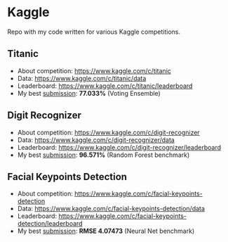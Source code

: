 # Kaggle

Repo with my code written for various Kaggle competitions.

## Titanic

* About competition: https://www.kaggle.com/c/titanic
* Data: https://www.kaggle.com/c/titanic/data
* Leaderboard: https://www.kaggle.com/c/titanic/leaderboard
* My best [submission](https://www.kaggle.com/c/titanic/leaderboard?submissionId=3355039): **77.033%** (Voting Ensemble)

## Digit Recognizer

* About competition: https://www.kaggle.com/c/digit-recognizer
* Data: https://www.kaggle.com/c/digit-recognizer/data
* Leaderboard: https://www.kaggle.com/c/digit-recognizer/leaderboard
* My best [submission](https://www.kaggle.com/c/digit-recognizer/leaderboard?submissionId=3335474): **96.571%** (Random Forest benchmark)

## Facial Keypoints Detection

- About competition: https://www.kaggle.com/c/facial-keypoints-detection
- Data: https://www.kaggle.com/c/facial-keypoints-detection/data
- Leaderboard: https://www.kaggle.com/c/facial-keypoints-detection/leaderboard
- My best [submission](https://www.kaggle.com/c/facial-keypoints-detection/leaderboard?submissionId=3360336): **RMSE 4.07473** (Neural Net benchmark)